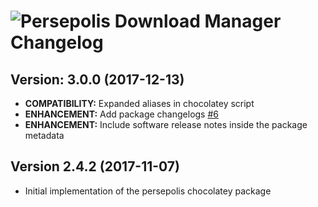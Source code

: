 # ![Persepolis Download Manager Changelog](https://img.shields.io/badge/Persepolis%20Download%20Manager-Package%20Changelog-blue.svg?style=for-the-badge)

## Version: 3.0.0 (2017-12-13)

- **COMPATIBILITY:** Expanded aliases in chocolatey script
- **ENHANCEMENT:** Add package changelogs [#6](https://github.com/AdmiringWorm/chocolatey-packages/issues/6)
- **ENHANCEMENT:** Include software release notes inside the package metadata

## Version 2.4.2 (2017-11-07)

- Initial implementation of the persepolis chocolatey package
